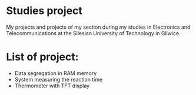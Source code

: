 # Studies project
My projects and projects of my section during my studies in Electronics and Telecommunications at the Silesian University of Technology in Gliwice.

# List of project:
- Data segregation in RAM memory
- System measuring the reaction time
- Thermometer with TFT display
